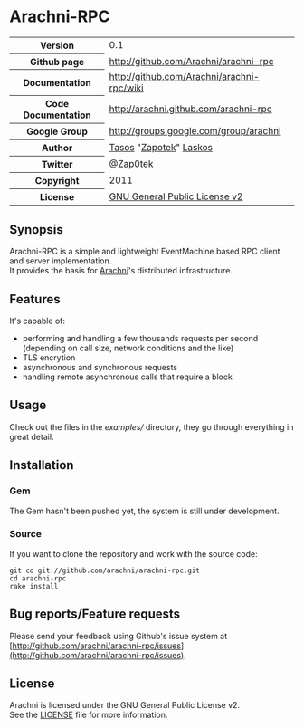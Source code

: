 # Arachni-RPC
<table>
    <tr>
        <th>Version</th>
        <td>0.1</td>
    </tr>
    <tr>
        <th>Github page</th>
        <td><a href="http://github.com/Arachni/arachni-rpc">http://github.com/Arachni/arachni-rpc</a></td>
     <tr/>
    <tr>
        <th>Documentation</th>
        <td><a href="http://github.com/Arachni/arachni-rpc/wiki">http://github.com/Arachni/arachni-rpc/wiki</a></td>
    </tr>
    <tr>
        <th>Code Documentation</th>
        <td><a href="http://arachni.github.com/arachni-rpc">http://arachni.github.com/arachni-rpc</a></td>
    </tr>
    <tr>
        <th>Google Group</th>
        <td><a href="http://groups.google.com/group/arachni">http://groups.google.com/group/arachni</a></td>
    </tr>
    <tr>
       <th>Author</th>
       <td><a href="mailto:tasos.laskos@gmail.com">Tasos</a> "<a href="mailto:zapotek@segfault.gr">Zapotek</a>" <a href="mailto:tasos.laskos@gmail.com">Laskos</a></td>
    </tr>
    <tr>
        <th>Twitter</th>
        <td><a href="http://twitter.com/Zap0tek">@Zap0tek</a></td>
    </tr>
    <tr>
        <th>Copyright</th>
        <td>2011</td>
    </tr>
    <tr>
        <th>License</th>
        <td><a href="file.LICENSE.html">GNU General Public License v2</a></td>
    </tr>
</table>

## Synopsis

Arachni-RPC is a simple and lightweight EventMachine based RPC client and server implementation. <br/>
It provides the basis for <a href="http://arachni.segfault.gr">Arachni</a>'s distributed infrastructure.

## Features

It's capable of:

 - performing and handling a few thousands requests per second (depending on call size, network conditions and the like)
 - TLS encrytion
 - asynchronous and synchronous requests
 - handling remote asynchronous calls that require a block

## Usage

Check out the files in the <i>examples/</i> directory, they go through everything in great detail.

## Installation

### Gem

The Gem hasn't been pushed yet, the system is still under development.

### Source

If you want to clone the repository and work with the source code:

    git co git://github.com/arachni/arachni-rpc.git
    cd arachni-rpc
    rake install


## Bug reports/Feature requests
Please send your feedback using Github's issue system at
[http://github.com/arachni/arachni-rpc/issues](http://github.com/arachni/arachni-rpc/issues).


## License
Arachni is licensed under the GNU General Public License v2.<br/>
See the [LICENSE](file.LICENSE.html) file for more information.

